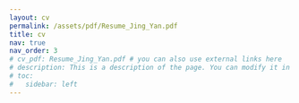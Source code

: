 ```yaml
---
layout: cv
permalink: /assets/pdf/Resume_Jing_Yan.pdf
title: cv
nav: true
nav_order: 3
# cv_pdf: Resume_Jing_Yan.pdf # you can also use external links here
# description: This is a description of the page. You can modify it in '_pages/cv.md'. You can also change or remove the top pdf download button.
# toc:
#   sidebar: left
---
```


